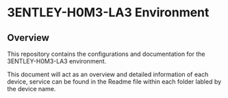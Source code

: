 # 3ENTLEY-H0M3-LA3 Environment

## Overview
This repository contains the configurations and documentation for the 3ENTLEY-H0M3-LA3 environment.

This document will act as an overview and detailed information of each device, service can be found in the Readme file within each folder labled by the device name. 



